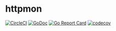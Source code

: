 # httpmon

[![CircleCI](https://circleci.com/gh/joshuarubin/httpmon.svg?style=svg)](https://circleci.com/gh/joshuarubin/httpmon) [![GoDoc](https://godoc.org/jrubin.io/httpmon?status.svg)](https://godoc.org/jrubin.io/httpmon) [![Go Report Card](https://goreportcard.com/badge/jrubin.io/httpmon)](https://goreportcard.com/report/jrubin.io/httpmon) [![codecov](https://codecov.io/gh/joshuarubin/httpmon/branch/master/graph/badge.svg)](https://codecov.io/gh/joshuarubin/httpmon)
